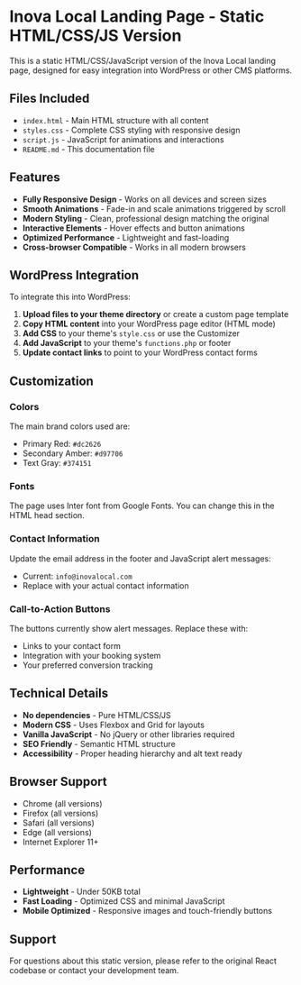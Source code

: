
# Inova Local Landing Page - Static HTML/CSS/JS Version

This is a static HTML/CSS/JavaScript version of the Inova Local landing page, designed for easy integration into WordPress or other CMS platforms.

## Files Included

- `index.html` - Main HTML structure with all content
- `styles.css` - Complete CSS styling with responsive design
- `script.js` - JavaScript for animations and interactions
- `README.md` - This documentation file

## Features

- **Fully Responsive Design** - Works on all devices and screen sizes
- **Smooth Animations** - Fade-in and scale animations triggered by scroll
- **Modern Styling** - Clean, professional design matching the original
- **Interactive Elements** - Hover effects and button animations
- **Optimized Performance** - Lightweight and fast-loading
- **Cross-browser Compatible** - Works in all modern browsers

## WordPress Integration

To integrate this into WordPress:

1. **Upload files to your theme directory** or create a custom page template
2. **Copy HTML content** into your WordPress page editor (HTML mode)
3. **Add CSS** to your theme's `style.css` or use the Customizer
4. **Add JavaScript** to your theme's `functions.php` or footer
5. **Update contact links** to point to your WordPress contact forms

## Customization

### Colors
The main brand colors used are:
- Primary Red: `#dc2626`
- Secondary Amber: `#d97706`
- Text Gray: `#374151`

### Fonts
The page uses Inter font from Google Fonts. You can change this in the HTML head section.

### Contact Information
Update the email address in the footer and JavaScript alert messages:
- Current: `info@inovalocal.com`
- Replace with your actual contact information

### Call-to-Action Buttons
The buttons currently show alert messages. Replace these with:
- Links to your contact form
- Integration with your booking system
- Your preferred conversion tracking

## Technical Details

- **No dependencies** - Pure HTML/CSS/JS
- **Modern CSS** - Uses Flexbox and Grid for layouts
- **Vanilla JavaScript** - No jQuery or other libraries required
- **SEO Friendly** - Semantic HTML structure
- **Accessibility** - Proper heading hierarchy and alt text ready

## Browser Support

- Chrome (all versions)
- Firefox (all versions)
- Safari (all versions)
- Edge (all versions)
- Internet Explorer 11+

## Performance

- **Lightweight** - Under 50KB total
- **Fast Loading** - Optimized CSS and minimal JavaScript
- **Mobile Optimized** - Responsive images and touch-friendly buttons

## Support

For questions about this static version, please refer to the original React codebase or contact your development team.
